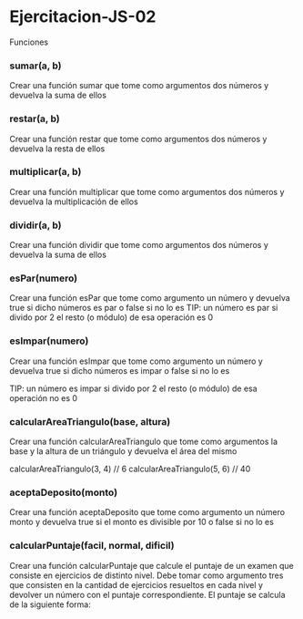 # Ejercitacion-JS-02
Funciones

<h3>sumar(a, b)</h3>
Crear una función sumar que tome como argumentos dos números y devuelva la suma de ellos

<h3>restar(a, b)</h3>
Crear una función restar que tome como argumentos dos números y devuelva la resta de ellos


<h3>multiplicar(a, b)</h3>
Crear una función multiplicar que tome como argumentos dos números y devuelva la multiplicación de ellos

<h3>dividir(a, b)</h3>
Crear una función dividir que tome como argumentos dos números y devuelva la suma de ellos

<h3>esPar(numero)</h3>
Crear una función esPar que tome como argumento un número y devuelva true si dicho números es par o false si no lo es
TIP: un número es par si divido por 2 el resto (o módulo) de esa operación es 0


<h3>esImpar(numero)</h3>
Crear una función esImpar que tome como argumento un número y devuelva true si dicho números es impar o false si no lo es

TIP: un número es impar si divido por 2 el resto (o módulo) de esa operación no es 0

<h3>calcularAreaTriangulo(base, altura)</h3>
Crear una función calcularAreaTriangulo que tome como argumentos la base y la altura de un triángulo y devuelva el área del mismo

calcularAreaTriangulo(3, 4) // 6
calcularAreaTriangulo(5, 6) // 40


<h3>aceptaDeposito(monto)</h3>
Crear una función aceptaDeposito que tome como argumento un número monto y devuelva true si el monto es divisible por 10 o false si no lo es

<h3>calcularPuntaje(facil, normal, dificil)</h3>

Crear una función calcularPuntaje que calcule el puntaje de un examen que consiste en ejercicios de distinto nivel. Debe tomar como argumento tres que consisten en la cantidad de ejercicios resueltos en cada nivel y devolver un número con el puntaje correspondiente. El puntaje se calcula de la siguiente forma:
